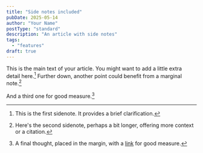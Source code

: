 ```yaml
---
title: "Side notes included"
pubDate: 2025-05-14
author: "Your Name"
postType: "standard"
description: "An article with side notes"
tags:
  - "features"
draft: true
---
```


This is the main text of your article. You might want to add a little extra detail here.[^1]
Further down, another point could benefit from a marginal note.[^2]

And a third one for good measure.[^3]

[^1]: This is the first sidenote. It provides a brief clarification.

[^2]: Here's the second sidenote, perhaps a bit longer, offering more context or a citation.

[^3]: A final thought, placed in the margin, with a [link](https://emintham.com) for good measure.